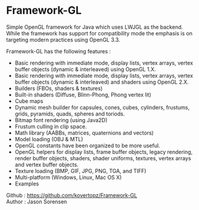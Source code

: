 Framework-GL
===============

Simple OpenGL framework for Java which uses LWJGL as the backend. While the
framework has support for compatibility mode the emphasis is on targeting
modern practices using OpenGL 3.3.

Framework-GL has the following features :

- Basic rendering with immediate mode, display lists, vertex arrays,
  vertex buffer objects (dynamic & interleaved) using OpenGL 1.X.
- Basic rendering with immediate mode, display lists, vertex arrays,
  vertex buffer objects (dynamic & interleaved) and shaders using
  OpenGL 2.X.
- Builders (FBOs, shaders & textures)
- Built-in shaders (Diffuse, Blinn-Phong, Phong vertex lit)
- Cube maps
- Dynamic mesh builder for capsules, cones, cubes, cylinders,
  frustums, grids, pyramids, quads, spheres and toriods.
- Bitmap font rendering (using Java2D)
- Frustum culling in clip space.
- Math library (AABBs, matrices, quaternions and vectors)
- Model loading (OBJ & MTL)
- OpenGL constants have been organized to be more useful.
- OpenGL helpers for display lists, frame buffer objects, legacy
  rendering, render buffer objects, shaders, shader uniforms, textures,
  vertex arrays and vertex buffer objects.
- Texture loading (BMP, GIF, JPG, PNG, TGA, and TIFF)
- Multi-platform (Windows, Linux, Mac OS X)
- Examples

Github : https://github.com/kovertopz/Framework-GL  
Author : Jason Sorensen
